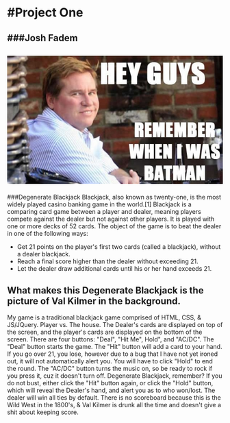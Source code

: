 #Project One
================================

###Josh Fadem
-

![This is my wireframe](batman.jpg)
-----------

###Degenerate Blackjack 
Blackjack, also known as twenty-one, is the most widely played casino banking game in the world.[1] Blackjack is a comparing card game between a player and dealer, meaning players compete against the dealer but not against other players. It is played with one or more decks of 52 cards. The object of the game is to beat the dealer in one of the following ways:

* Get 21 points on the player's first two cards (called a blackjack), without a dealer blackjack.
* Reach a final score higher than the dealer without exceeding 21.
* Let the dealer draw additional cards until his or her hand exceeds 21.

What makes this Degenerate Blackjack is the picture of Val Kilmer in the background.
------------------
My game is a traditional blackjack game comprised of HTML, CSS, & JS/JQuery. Player vs. The house. The Dealer's cards are displayed on top of the screen, and the player's cards are displayed on the bottom of the screen. 
There are four buttons: "Deal", "Hit Me", Hold", and "AC/DC". The "Deal" button starts the game. The "Hit" button will add a card to your hand. If you go over 21, you lose, however due to a bug that I have not yet ironed out, it will not automatically alert you. You will have to click "Hold" to end the round. The "AC/DC" button turns the music on, so be ready to rock if you press it, cuz it doesn't turn off. Degenerate Blackjack, remember? If you do not bust, either click the "Hit" button again, or click the "Hold" button, which will reveal the Dealer's hand, and alert you as to who won/lost. The dealer will win all ties by default. There is no scoreboard because this is the Wild West in the 1800's, & Val Kilmer is drunk all the time and doesn't give a shit about keeping score.